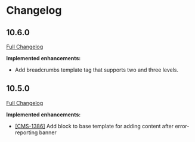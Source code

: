 # Changelog


## 10.6.0
[Full Changelog](https://github.com/uktrade/directory-components/pull/178/files)

**Implemented enhancements:**
 
- Add breadcrumbs template tag that supports two and three levels.

## 10.5.0
[Full Changelog](https://github.com/uktrade/directory-components/pull/177/files)

**Implemented enhancements:**

- [[CMS-1386]](https://uktrade.atlassian.net/browse/CMS-1386) Add block to base template for adding content after error-reporting banner
